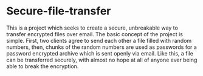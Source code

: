 # Secure-file-transfer
This is a project which seeks to create a secure, unbreakable way to transfer encrypted files over email. 
The basic concept of the project is simple. First, two clients agree to send each other a file filled with random numbers, then, chunks of the random numbers are used as passwords for a password encrypted archive which is sent openly via email. Like this, a file can be transferred securely, with almost no hope at all of anyone ever being able to break the encryption.
